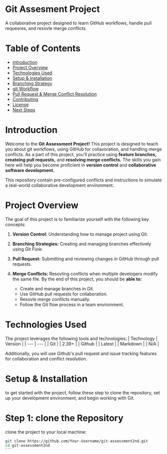 # Git Assesment Project

A collaborative project designed to learn GitHub workflows, handle pull requesres, and resovle merge conflicts.

# Table of Contents

- [introduction](link)
- [Project Overview](link)
- [Technologies Used](link)
- [Setup & installation](link)
- [Branching Strategy](link)
- [git Workflow](link)
- [Pull Request & Merge Conflict Resolution](link)
- [Contributing](link)
- [License](link)
- [Next Steps](link)

# Introduction

Welcome to the **Git Assessment Project!** This project is designed to teach you about git workflows, using GitHub for collavoration, and handling merge conflicts. As a part of this project, you'll practice using **feature branches, createing pull requests,** and **resolving merge conflicts.** The skills you gain here will help you become proficient in **version control** and **collaborative software development.**

This repository contain pre-configured conflicts and instructions to simulate a real-world collaborative development environment.

# Project Overview

The goal of this project is to familiarize yourself with the following key concepts:

1. **Version Control:** Understanding how to manage project using Git.
2. **Branching Strategies:** Creating and managing branches effectively using Git Flow.
3. **Pull Request:** Submitting and reviewing changes in GitHub through pull requests.
4. **Merge Conflicts:** Resovling conflicts when multiple developers modify the same file.
   By the end of this project, you should be **able to:**

   - Create and manage branches in Git.
   - Use GitHub pull requests for collaboration.
   - Resovle merge confilcts manually.
   - Follow the Git flow process in a team environment.

# Technologies Used

The project leverages the following tools and technologies:
| Technology | Version |
| --- | --- |
| Git | \| 2.39+ |
| Github | \| Latest |
| Markdown | \| N/A |

Additionally, you will use Github's pull request and issue tracking features for collaboration and conflict resolution.

# Setup & Installation

to get started with the project, follow these step to clone the repository, set up your development environment, and begin working with Git.

# Step 1: clone the Repository

clone the project to your local machine:

````bash
git clone https://github.com/Your-Username/git-assessment2nd.git
cd git-assessment2nd
```

````
